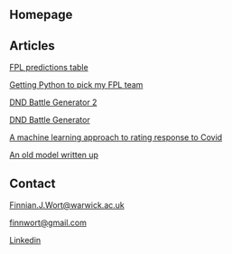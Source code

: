 ## Homepage
## Articles 

[FPL predictions table](https://docs.google.com/spreadsheets/d/12BDbqZbtI2Y6vI-nn2GYwT5mRh5fIeQc_Tx0iGxgvP0/edit?usp=sharing)

[Getting Python to pick my FPL team](/fpl.html)

[DND Battle Generator 2](/dndbattle2/index.html)

[DND Battle Generator](/dndbattle/index.html)

[A machine learning approach to rating response to Covid](COVID_model_1.md) 

[An old model written up](IBDm_md.md)

## Contact 

[Finnian.J.Wort@warwick.ac.uk]()

[finnwort@gmail.com]()

[Linkedin](https://www.linkedin.com/in/finnian-wort-20242917a)


